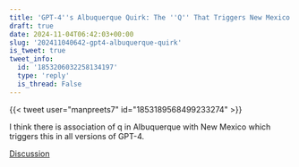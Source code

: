 ```yaml
---
title: 'GPT-4''s Albuquerque Quirk: The ''Q'' That Triggers New Mexico'
draft: true
date: 2024-11-04T06:42:03+00:00
slug: '202411040642-gpt4-albuquerque-quirk'
is_tweet: true
tweet_info:
  id: '1853206032258134197'
  type: 'reply'
  is_thread: False
---
```




{{< tweet user="manpreets7" id="1853189568499233274" >}}

I think there is association of q in Albuquerque with New Mexico which triggers this in all versions of GPT-4.

[Discussion](https://x.com/sytelus/status/1853206032258134197)

